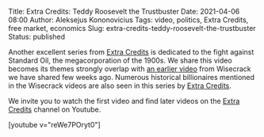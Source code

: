 Title: Extra Credits: Teddy Roosevelt the Trustbuster
Date: 2021-04-06 08:00
Author: Aleksejus Kononovicius
Tags: video, politics, Extra Credits, free market, economics
Slug: extra-credits-teddy-roosevelt-the-trustbuster
Status: published

Another excellent series from [Extra
Credits](https://www.youtube.com/@extrahistory) is
dedicated to the fight against Standard Oil, the megacorporation of the
1900s. We share this video becomes its themes strongly overlap with
[an earlier video]({filename}/articles/2021/wisecrack-billionaires.md) from
Wisecrack we have shared few weeks ago. Numerous historical billionaires
mentioned in the Wisecrack videos are also seen in this series by [Extra
Credits](https://www.youtube.com/@extrahistory).

We invite you to watch the first video and find later videos on the [Extra
Credits](https://www.youtube.com/@extrahistory) channel
on Youtube.

[youtube v="reWe7POryt0"]

